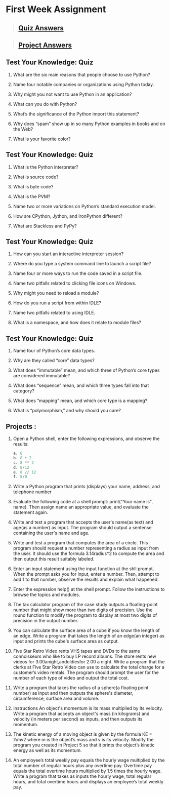# First Week Assignment
>## [Quiz Answers]()

>## [Project Answers]()

## Test Your Knowledge: Quiz
1. What are the six main reasons that people choose to use Python?

2. Name four notable companies or organizations using Python today.

3. Why might you not want to use Python in an application?

4. What can you do with Python?

5. What’s the significance of the Python import this statement?

6. Why does “spam” show up in so many Python examples in books and on the Web?

7. What is your favorite color?


## Test Your Knowledge: Quiz

1. What is the Python interpreter?

2. What is source code?

3. What is byte code?

4. What is the PVM?

5. Name two or more variations on Python’s standard execution model.

6. How are CPython, Jython, and IronPython different?

7. What are Stackless and PyPy?


## Test Your Knowledge: Quiz

1. How can you start an interactive interpreter session?

2. Where do you type a system command line to launch a script file?

3. Name four or more ways to run the code saved in a script file.

4. Name two pitfalls related to clicking file icons on Windows.

5. Why might you need to reload a module?

6. How do you run a script from within IDLE?

7. Name two pitfalls related to using IDLE.

8. What is a namespace, and how does it relate to module files?


## Test Your Knowledge: Quiz

1. Name four of Python’s core data types.

2. Why are they called “core” data types?

3. What does “immutable” mean, and which three of Python’s core types are considered immutable?

4. What does “sequence” mean, and which three types fall into that category?

5. What does “mapping” mean, and which core type is a mapping?

6. What is “polymorphism,” and why should you care?


## Projects :

1. Open a Python shell, enter the following expressions, and observe the results:
    ```python
    a. 8
    b. 8 * 2
    c. 8 ** 2
    d. 8/12
    e. 8 // 12
    f. 8/0
    ```
2. Write a Python program that prints (displays) your name, address, and telephone number

3. Evaluate the following code at a shell prompt: print("Your name is", name). Then assign name an appropriate value, and evaluate the statement again.

4. Write and test a program that accepts the user's name(as text) and age(as a number) as input. The program should output a sentense containing the user's name and age.

5. Write and test a program that computes the area of a circle. This program should request a number representing a radius as input from the user. It should use the formula 3.14radius*2 to compute the area and then output this result suitably labeled.

6. Enter an input statement using the input function at the shll prompt. When the prompt asks you for input, enter a number. Then, attempt to add 1 to that number, observe the results and explain what happened.

7. Enter the expression help() at the shell prompt. Follow the instructions to browse the topics and modules.

8. The tax calculator program of the case study outputs a floating-point number that might show more than two digits of precision. Use the round function to modify the program to display at most two digits of precision in the output number.

9. You can calculate the surface area of a cube if you know the length of an edge. Write a program that takes the length of an edge(an integer) as input and prints the cube's surface area as output.

10. Five Star Retro Video rents VHS tapes and DVDs to the same connoisseurs who like to buy LP record albums. The store rents new videos for  3.00anight,andoldiesfor 2.00 a night.
Write a program that the clerks at Five Star Retro Video can use to calculate the total charge for a customer’s video rentals.
The program should prompt the user for the number of each type of video and output the total cost.

11.  Write a program that takes the radius of a sphere(a floating point number) as input and then outputs the sphere's diameter, circumference, surface area and volume.

12.  Instructions An object's momentum is its mass multiplied by its velocity. Write a program that accepts an object's mass (in kilograms) and velocity (in meters per second) as inputs, and then outputs its momentum.

13.  The kinetic energy of a moving object is given by the formula KE = ½mv2 where m is the object’s mass and v is its velocity.
Modify the program you created in Project 5 so that it prints the object’s kinetic energy as well as its momentum.

14. An employee’s total weekly pay equals the hourly wage multiplied by the total number of regular hours plus any overtime pay. Overtime pay equals the total overtime hours multiplied by 1.5 times the hourly wage. Write a program that takes as inputs the hourly wage, total regular hours, and total overtime hours and displays an employee’s total weekly pay.
